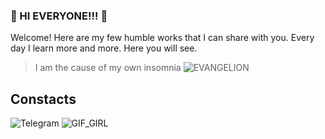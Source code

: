 ### :cherry_blossom: HI EVERYONE!!! :cherry_blossom:

Welcome! Here are my few humble works that I can share with you. Every day I learn more and more. Here you will see.

> I am the cause of my own insomnia
>![EVANGELION](https://media4.giphy.com/media/dcEhBpNle8ikw/giphy.gif?cid=ecf05e47x4ju2cxxdk9n06512a3wpv1o9klubtmna96yp5vj&rid=giphy.gif&ct=g)

## Constacts
![Telegram](https://img.shields.io/badge/tg-%40mikitazvezd-lightgrey)
![GIF_GIRL](https://c.tenor.com/_wmzDrSE3l0AAAAC/dark-japan.gif)
